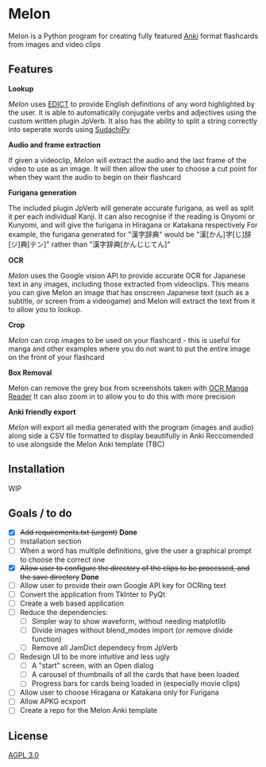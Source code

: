 # Melon

Melon is a Python program for creating fully featured [Anki](https://apps.ankiweb.net/) format flashcards from images and video clips

## Features
**Lookup**

*Melon* uses [EDICT](https://www.edrdg.org/jmdict/edict.html) to provide English definitions of any word highlighted by the user.
It is able to automatically conjugate verbs and adjectives using the custom written plugin JpVerb.
It also has the ability to split a string correctly into seperate words using [SudachiPy](https://github.com/WorksApplications/SudachiPy)

**Audio and frame extraction**

If given a videoclip, *Melon* will extract the audio and the last frame of the video to use as an image.
It will then allow the user to choose a cut point for when they want the audio to begin on their flashcard

**Furigana generation**

The included plugin JpVerb will generate accurate furigana, as well as split it per each individual Kanji.
It can also recognise if the reading is Onyomi or Kunyomi, and will give the furigana in Hiragana or Katakana respectively
For example, the furigana generated for "漢字辞典" would be "漢[かん]字[じ]辞[ジ]典[テン]" rather than "漢字辞典[かんじじてん]"

**OCR**

*Melon* uses the Google vision API to provide accurate OCR for Japanese text in any images, including those extracted from videoclips. This means you can give Melon an image that has onscreen Japanese text (such as a subtitle, or screen from a videogame) and Melon will extract the text from it to allow you to lookup.

**Crop**

*Melon* can crop images to be used on your flashcard - this is useful for manga and other examples where you do not want to put the entire image on the front of your flashcard

**Box Removal**

Melon can remove the grey box from screenshots taken with [OCR Manga Reader](https://sourceforge.net/projects/ocrmangareaderforandroid/)
It can also zoom in to allow you to do this with more precision

**Anki friendly export**

*Melon* will export all media generated with the program (images and audio) along side a CSV file formatted to display beautifully in Anki
Reccomended to use alongside the Melon Anki template (TBC)

## Installation
WIP

## Goals / to do
- [x] ~~Add requirements.txt (urgent)~~ **Done**
- [ ] Installation section
- [ ] When a word has multiple definitions, give the user a graphical prompt to choose the correct one
- [x] ~~Allow user to configure the directory of the clips to be processed, and the save directory~~ **Done**
- [ ] Allow user to provide their own Google API key for OCRing text
- [ ] Convert the application from TkInter to PyQt
- [ ] Create a web based application
- [ ] Reduce the dependencies:
    - [ ] Simpler way to show waveform, without needing matplotlib
    - [ ] Divide images without blend_modes import (or remove divide function)
    - [ ] Remove all JamDict dependecy from JpVerb
- [ ] Redesign UI to be more intuitive and less ugly
    - [ ] A "start" screen, with an Open dialog
    - [ ] A carousel of thumbnails of all the cards that have been loaded
    - [ ] Progress bars for cards being loaded in (especially movie clips)
- [ ] Allow user to choose Hiragana or Katakana only for Furigana
- [ ] Allow APKG ecxport
- [ ] Create a repo for the Melon Anki template

## License
[AGPL 3.0](https://choosealicense.com/licenses/agpl-3.0/)

